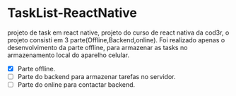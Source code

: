 # TaskList-ReactNative
projeto de task em react native, projeto do curso de react nativa da cod3r, o projeto consisti em 3 parte(Offline,Backend,online).
Foi realizado apenas o desenvolvimento da parte offline, para armazenar as tasks no armazenamento local do aparelho celular.

- [x] Parte offline.
- [ ] Parte do backend para armazenar tarefas no servidor.
- [ ] Parte do online para contactar backend.
